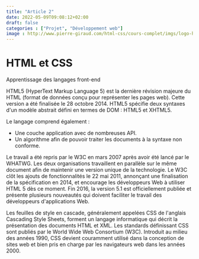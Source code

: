 ```yaml
---
title: "Article 2"
date: 2022-05-09T09:08:12+02:00
draft: false
categories : ["Projet", "Développement web"]
image : http://www.pierre-giraud.com/html-css/cours-complet/imgs/logo-html5-css3.png
---
```


# HTML et CSS 

Apprentissage des langages front-end

HTML5 (HyperText Markup Language 5) est la dernière révision majeure du HTML (format de données conçu pour représenter les pages web). Cette version a été finalisée le 28 octobre 2014. HTML5 spécifie deux syntaxes d'un modèle abstrait défini en termes de DOM : HTML5 et XHTML5.

Le langage comprend également :

- Une couche application avec de nombreuses API.
- Un algorithme afin de pouvoir traiter les documents à la syntaxe non conforme.

Le travail a été repris par le W3C en mars 2007 après avoir été lancé par le WHATWG. Les deux organisations travaillent en parallèle sur le même document afin de maintenir une version unique de la technologie. Le W3C clôt les ajouts de fonctionnalités le 22 mai 2011, annonçant une finalisation de la spécification en 2014, et encourage les développeurs Web à utiliser HTML 5 dès ce moment. Fin 2016, la version 5.1 est officiellement publiée et présente plusieurs nouveautés qui doivent faciliter le travail des développeurs d'applications Web. 

Les feuilles de style en cascade, généralement appelées CSS de l'anglais Cascading Style Sheets, forment un langage informatique qui décrit la présentation des documents HTML et XML. Les standards définissant CSS sont publiés par le World Wide Web Consortium (W3C). Introduit au milieu des années 1990, CSS devient couramment utilisé dans la conception de sites web et bien pris en charge par les navigateurs web dans les années 2000. 
